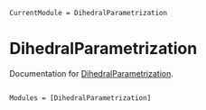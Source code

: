 ```@meta
CurrentModule = DihedralParametrization
```

# DihedralParametrization

Documentation for [DihedralParametrization](https://github.com/HolyLab/DihedralParametrization.jl).

```@index
```

```@autodocs
Modules = [DihedralParametrization]
```
